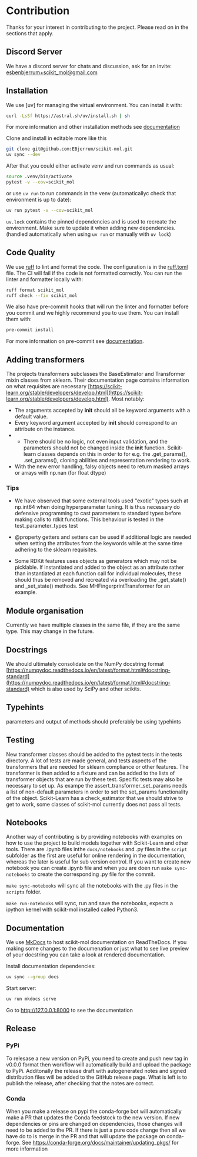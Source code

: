 # Contribution

Thanks for your interest in contributing to the project. Please read on in the sections that apply.

## Discord Server

We have a discord server for chats and discussion, ask for an invite: esbenbjerrum+scikit_mol@gmail.com

## Installation

We use [uv] for managing the virtual environment. You can install it with:

```sh
curl -LsSf https://astral.sh/uv/install.sh | sh
```

For more information and other installation methods see [documentation](https://docs.astral.sh/uv/)

Clone and install in editable more like this

```sh
git clone git@github.com:EBjerrum/scikit-mol.git
uv sync --dev
```

After that you could either activate venv and run commands as usual:

```sh
source .venv/bin/activate
pytest -v --cov=scikit_mol
```

or use `uv run` to run commands in the venv (automaticallyc check that environment is up to date):

```sh
uv run pytest -v --cov=scikit_mol
```

`uv.lock` contains the pinned dependencies and is used to recreate the environment. Make sure to update it when adding new dependencies. (handled automatically when using `uv run` or manually with `uv lock`)

## Code Quality

We use [ruff](https://github.com/astral-sh/ruff) to lint and format the code. The configuration is in the [ruff.toml](https://github.com/EBjerrum/scikit-mol/blob/main/ruff.toml) file. The CI will fail if the code is not formatted correctly. You can run the linter and formatter locally with:

```sh
ruff format scikit_mol
ruff check --fix scikit_mol
```

We also have pre-commit hooks that will run the linter and formatter before you commit and we highly recommend you to use them. You can install them with:

```sh
pre-commit install
```

For more information on pre-commit see [documentation](https://pre-commit.com/).

## Adding transformers

The projects transformers subclasses the BaseEstimator and Transformer mixin classes from sklearn. Their documentation page contains information on what requisites are necessary [https://scikit-learn.org/stable/developers/develop.html](https://scikit-learn.org/stable/developers/develop.html). Most notably:

- The arguments accepted by **init** should all be keyword arguments with a default value.
- Every keyword argument accepted by **init** should correspond to an attribute on the instance.
- - There should be no logic, not even input validation, and the parameters should not be changed inside the **init** function.
    Scikit-learn classes depends on this in order to for e.g. the .get_params(), .set_params(), cloning abilities and representation rendering to work.
- With the new error handling, falsy objects need to return masked arrays or arrays with np.nan (for float dtype)

### Tips

- We have observed that some external tools used "exotic" types such at np.int64 when doing hyperparameter tuning. It is thus necessary do defensive programming to cast parameters to standard types before making calls to rdkit functions. This behaviour is tested in the test_parameter_types test

- @property getters and setters can be used if additional logic are needed when setting the attributes from the keywords while at the same time adhering to the sklearn requisites.

- Some RDKit features uses objects as generators which may not be picklable. If instantiated and added to the object as an attribute rather than instantiated at each function call for individual molecules, these should thus be removed and recreated via overloading the \_get_state() and \_set_state() methods. See MHFingerprintTransformer for an example.

## Module organisation

Currently we have multiple classes in the same file, if they are the same type. This may change in the future.

## Docstrings

We should ultimately consolidate on the NumPy docstring format [https://numpydoc.readthedocs.io/en/latest/format.html#docstring-standard](https://numpydoc.readthedocs.io/en/latest/format.html#docstring-standard) which is also used by SciPy and other scikits.

## Typehints

parameters and output of methods should preferably be using typehints

## Testing

New transformer classes should be added to the pytest tests in the tests directory. A lot of tests are made general, and tests aspects of the transformers that are needed for sklearn compliance or other features. The transformer is then added to a fixture and can be added to the lists of transformer objects that are run by these test. Specific tests may also be necessary to set up. As exampe the assert_transformer_set_params needs a list of non-default parameters in order to set the set_params functionality of the object.
Scikit-Learn has a check_estimator that we should strive to get to work, some classes of scikit-mol currently does not pass all tests.

## Notebooks

Another way of contributing is by providing notebooks with examples on how to use the project to build models together with Scikit-Learn and other tools. There are .ipynb files inthe `docs/notebooks` and .py files in the `script` subfolder as the first are useful for online rendering in the documentation, whereas the later is useful for sub version control.
If you want to create new notebook you can create .ipynb file and when you are doen run `make sync-notebooks` to create the corresponding .py file for the commit.

`make sync-notebooks` will sync all the notebooks with the .py files in the `scripts` folder.

`make run-notebooks` will sync, run and save the notebooks, expects a ipython kernel with scikit-mol installed called Python3.

## Documentation

We use [MkDocs](https://www.mkdocs.org/) to host scikit-mol documentation on ReadTheDocs. If you making some changes to the documenation or just what to see live preview of your docstring you can take a look at rendered documentation.

Install documentation dependencies:

```sh
uv sync --group docs
```

Start server:

```sh
uv run mkdocs serve
```

Go to http://127.0.0.1:8000 to see the documentation

## Release

### PyPi

To relesase a new version on PyPi, you need to create and push new tag in v0.0.0 format then workflow will automatically build and upload the package to PyPi. Additonally the release draft with autogenerated notes and signed distribution files will be added to the GitHub release page. What is left is to publish the release, after checking that the notes are correct.

### Conda

When you make a release on pypi the conda-forge bot will automatically make a PR that updates the Conda feedstock to the new version. If new dependencies or pins are changed on dependencies, those changes will need to be added to the PR. If there is just a pure code change then all we have do to is merge in the PR and that will update the package on conda-forge. See https://conda-forge.org/docs/maintainer/updating_pkgs/ for more information
